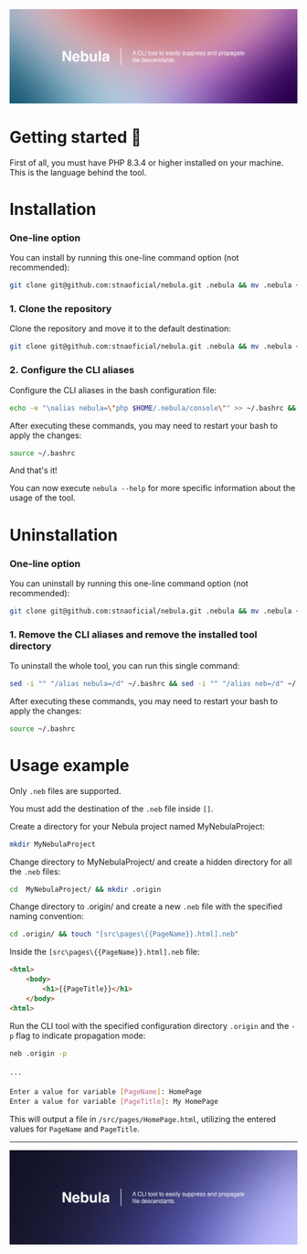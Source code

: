 ![image info](./docs/Banner%202.jpg)

# Getting started 🔭

First of all, you must have PHP 8.3.4 or higher installed on your machine. This is the language behind the tool.

# Installation

### One-line option
You can install by running this one-line command option (not recommended):
```bash
git clone git@github.com:stnaoficial/nebula.git .nebula && mv .nebula ~ && ~/.nebula/bin/install.sh
```

### 1. Clone the repository

Clone the repository and move it to the default destination:
```bash
git clone git@github.com:stnaoficial/nebula.git .nebula && mv .nebula ~
```

### 2. Configure the CLI aliases
Configure the CLI aliases in the bash configuration file:
```bash
echo -e "\nalias nebula=\"php $HOME/.nebula/console\"" >> ~/.bashrc && echo "alias neb=\"nebula\"" >> ~/.bashrc
```

After executing these commands, you may need to restart your bash to apply the changes:
```bash
source ~/.bashrc
```

And that's it!

You can now execute `nebula --help` for more specific information about the usage of the tool. 

# Uninstallation

### One-line option
You can uninstall by running this one-line command option (not recommended):
```bash
git clone git@github.com:stnaoficial/nebula.git .nebula && mv .nebula ~ && ~/.nebula/bin/uninstall.sh
```

### 1. Remove the CLI aliases and remove the installed tool directory

To uninstall the whole tool, you can run this single command:
```bash
sed -i "" "/alias nebula=/d" ~/.bashrc && sed -i "" "/alias neb=/d" ~/.bashrc && rm -rf ~/.nebula
```

After executing these commands, you may need to restart your bash to apply the changes:
```bash
source ~/.bashrc
```

# Usage example

Only `.neb` files are supported.

You must add the destination of the `.neb` file inside `[]`.

Create a directory for your Nebula project named MyNebulaProject:
```bash
mkdir MyNebulaProject
```

Change directory to MyNebulaProject/ and create a hidden directory for all the `.neb` files:
```bash
cd  MyNebulaProject/ && mkdir .origin
```

Change directory to .origin/ and create a new `.neb` file with the specified naming convention:
```bash
cd .origin/ && touch "[src\pages\{{PageName}}.html].neb"
```

Inside the `[src\pages\{{PageName}}.html].neb` file:
```html
<html>
    <body>
        <h1>{{PageTitle}}</h1>
    </body>
<html>
```

Run the CLI tool with the specified configuration directory `.origin` and the `-p` flag to indicate propagation mode:
```bash
neb .origin -p

...

Enter a value for variable [PageName]: HomePage
Enter a value for variable [PageTitle]: My HomePage
```
This will output a file in `/src/pages/HomePage.html`, utilizing the entered values for `PageName` and `PageTitle`.

---
![image info](./docs/Banner%201.jpg)
